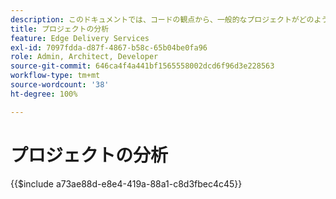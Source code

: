 ```yaml
---
description: このドキュメントでは、コードの観点から、一般的なプロジェクトがどのように表示されるかを説明します。このドキュメントを読む前に、はじめに - 開発者向けチュートリアルの内容を理解しておいてください。
title: プロジェクトの分析
feature: Edge Delivery Services
exl-id: 7097fdda-d87f-4867-b58c-65b04be0fa96
role: Admin, Architect, Developer
source-git-commit: 646ca4f4a441bf1565558002dcd6f96d3e228563
workflow-type: tm+mt
source-wordcount: '38'
ht-degree: 100%

---
```


# プロジェクトの分析

{{$include a73ae88d-e8e4-419a-88a1-c8d3fbec4c45}}
